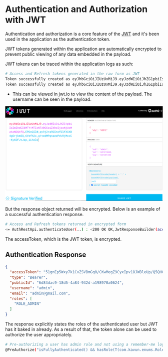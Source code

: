 # Authentication and Authorization with JWT

Authentication and authorization is a core feature of the [JWT](https://jwt.io/) and it's been used
in the application as the authentication token.

JWT tokens generated within the application are automatically encrypted to prevent public viewing of
any data embedded in the payload.

JWT tokens can be traced within the application logs as such:

```bash
# Access and Refresh tokens generated in the raw form as JWT
Token successfully created as eyJhbGciOiJIUzUxMiJ9.eyJzdWIiOiJhZG1pbiIsImlhdCI6MTY1MTIxNTA0OCwiZXhwIjoxNjUxMzAxNDQ4fQ.EPDxQIlW_qv9j2ra9DInxfDlfXCKB4gOrjkmSQ_6Vefh2x_q1twdMPqnaewPdvRjMccC-Ky6DFJtJzp_iLhelw
Token successfully created as eyJhbGciOiJIUzUxMiJ9.eyJzdWIiOiJhZG1pbiIsImlhdCI6MTY1MTIxNTA0OSwiZXhwIjoxNjUxMjE2ODQ5fQ.iqKT4LAyvJuQrGGA2volDeAE0w_HkVCly8ZVrrgrtT710aNLX5Dy7kdS2wO9NA5t7uuOYABsqSpKDA-lfLtkxA

```

* This can be viewed in jwt.io to view the content of the payload. The username can be seen in the
  payload.

![img_1.png](images/auth-jwt.png)

But the response object returned will be encrypted.
Below is an example of a successful authentication response.

```bash
# Access and Refresh tokens returned in encrypted form
<= AuthRestApi.authenticateUser(..) : <200 OK OK,JwtResponseBuilder(accessToken=51gnEp5Wxy7k1CvZSVBmGq0/CKwMegZ9CyxIpv18JWBleUp/Q5QHQduAN5QhLKulOfy1zwg52BWYSYUtLE+DU9JgGYCxUdVKPMs8C3fxzmAbuaYuvHnpqYnWSzkdWJ/41BTbWzTvxmGGt8wc5y1YTiqnSTq5to5q8CkI872mm3YKQzMIFE7O3+nJZNUZxhIzpRe2NCPlJ/cC70GGPTfRL+slbYMc+ge7RYOk70/d11rGhQdoaOwsdnrwTzGpL6uEIMb3uu21, type=Bearer, publicId=6d84dac9-18d5-4a84-942d-a198970a0624, username=admin, email=admin@gmail.com, roles=[ROLE_ADMIN]),[Set-Cookie:"refreshToken=vHGfMEt7UlIABfQFvPHRkDmM/7Y+fJ3xAOXGBLGgBegNYfCpffSTSjyHWAsVoPbgRPvcVUKq/d1djPqi4UBdm4vSRg+4U3F7iAr9w38PWk5nl5UQHDPAP1PRcsHN8DsVcsog/T7/8sdbyxalKpBfs9B+pzjCWY2vf7zXT9MaYj4Xauuu8Es87RbOVIPwHWbXUwP62Xq5TEoWuO7LK/zsBDt7iAG9/GHCTlxCF9WH4yjYLvKq5TmZYcDoB5F6+5vlZkiYLykc; Path=/; Max-Age=604800; Expires=Fri, 06 May 2022 06:50:49 GMT; HttpOnly; SameSite=strict"]> - Finished, duration: 1315 ms
```

The accessToken, which is the JWT token, is encrypted.

## Authentication Response

```json
{
  "accessToken": "51gnEp5Wxy7k1CvZSVBmGq0/CKwMegZ9CyxIpv18JWBleUp/Q5QHQduAN5QhLKulOfy1zwg52BWYSYUtLE+DU9JgGYCxUdVKPMs8C3fxzmAbuaYuvHnpqYnWSzkdWJ/41BTbWzTvxmGGt8wc5y1YTiqnSTq5to5q8CkI872mm3YKQzMIFE7O3+nJZNUZxhIzpRe2NCPlJ/cC70GGPTfRL+slbYMc+ge7RYOk70/d11rGhQdoaOwsdnrwTzGpL6uEIMb3uu21",
  "type": "Bearer",
  "publicId": "6d84dac9-18d5-4a84-942d-a198970a0624",
  "username": "admin",
  "email": "admin@gmail.com",
  "roles": [
    "ROLE_ADMIN"
  ]
}
```

The response explicitly states the roles of the authenticated user but JWT has it baked in already.
As a result of that, the token alone can be used to authorize the user appropriately.

```bash
# Pre-authorizing a user has admin role and not using a remember-me login can be done as such and should pass
@PreAuthorize("isFullyAuthenticated() && hasRole(T(com.kavun.enums.RoleType).ROLE_ADMIN)")
```
